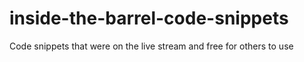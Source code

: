 # inside-the-barrel-code-snippets
Code snippets that were on the live stream and free for others to use
